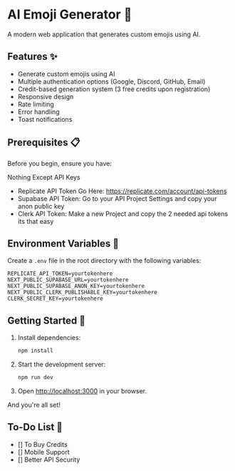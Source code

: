 # AI Emoji Generator 🎨

A modern web application that generates custom emojis using AI.

## Features ✨

- Generate custom emojis using AI
- Multiple authentication options (Google, Discord, GitHub, Email)
- Credit-based generation system (3 free credits upon registration)
- Responsive design
- Rate limiting
- Error handling
- Toast notifications

## Prerequisites 📋

Before you begin, ensure you have:

Nothing Except API Keys

- Replicate API Token Go Here: https://replicate.com/account/api-tokens
- Supabase API Token: Go to your API Project Settings and copy your anon public key
- Clerk API Token: Make a new Project and copy the 2 needed api tokens its that easy

## Environment Variables 🔐

Create a `.env` file in the root directory with the following variables:

```env
REPLICATE_API_TOKEN=yourtokenhere
NEXT_PUBLIC_SUPABASE_URL=yourtokenhere  
NEXT_PUBLIC_SUPABASE_ANON_KEY=yourtokenhere
NEXT_PUBLIC_CLERK_PUBLISHABLE_KEY=yourtokenhere
CLERK_SECRET_KEY=yourtokenhere
```


## Getting Started 🚀

1. Install dependencies:
   ```bash
   npm install
   ```

2. Start the development server:
   ```bash
   npm run dev
   ```

3. Open [http://localhost:3000](http://localhost:3000) in your browser.

And you're all set!



## To-Do List 📝

- [] To Buy Credits
- [] Mobile Support
- [] Better API Security
